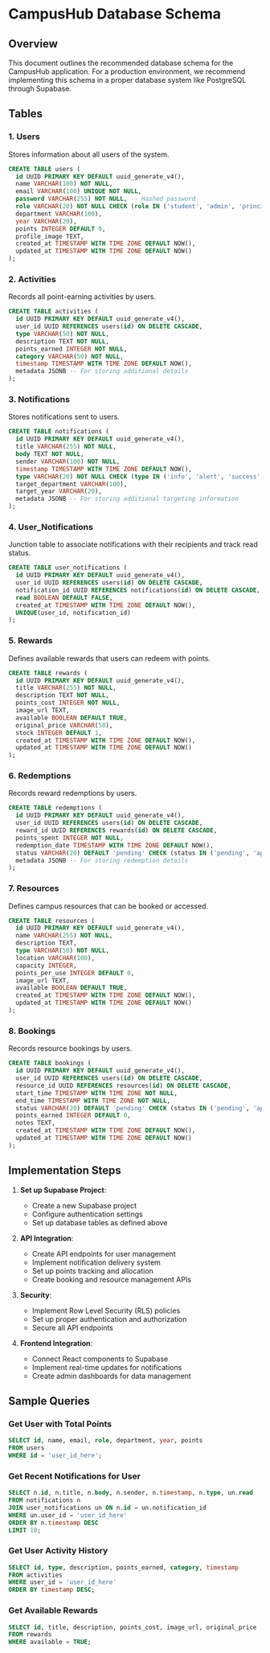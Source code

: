 
# CampusHub Database Schema

## Overview
This document outlines the recommended database schema for the CampusHub application. For a production environment, we recommend implementing this schema in a proper database system like PostgreSQL through Supabase.

## Tables

### 1. Users
Stores information about all users of the system.

```sql
CREATE TABLE users (
  id UUID PRIMARY KEY DEFAULT uuid_generate_v4(),
  name VARCHAR(100) NOT NULL,
  email VARCHAR(100) UNIQUE NOT NULL,
  password VARCHAR(255) NOT NULL, -- Hashed password
  role VARCHAR(20) NOT NULL CHECK (role IN ('student', 'admin', 'principal')),
  department VARCHAR(100),
  year VARCHAR(20),
  points INTEGER DEFAULT 0,
  profile_image TEXT,
  created_at TIMESTAMP WITH TIME ZONE DEFAULT NOW(),
  updated_at TIMESTAMP WITH TIME ZONE DEFAULT NOW()
);
```

### 2. Activities
Records all point-earning activities by users.

```sql
CREATE TABLE activities (
  id UUID PRIMARY KEY DEFAULT uuid_generate_v4(),
  user_id UUID REFERENCES users(id) ON DELETE CASCADE,
  type VARCHAR(50) NOT NULL,
  description TEXT NOT NULL,
  points_earned INTEGER NOT NULL,
  category VARCHAR(50) NOT NULL,
  timestamp TIMESTAMP WITH TIME ZONE DEFAULT NOW(),
  metadata JSONB -- For storing additional details
);
```

### 3. Notifications
Stores notifications sent to users.

```sql
CREATE TABLE notifications (
  id UUID PRIMARY KEY DEFAULT uuid_generate_v4(),
  title VARCHAR(255) NOT NULL,
  body TEXT NOT NULL,
  sender VARCHAR(100) NOT NULL,
  timestamp TIMESTAMP WITH TIME ZONE DEFAULT NOW(),
  type VARCHAR(20) NOT NULL CHECK (type IN ('info', 'alert', 'success', 'message')),
  target_department VARCHAR(100),
  target_year VARCHAR(20),
  metadata JSONB -- For storing additional targeting information
);
```

### 4. User_Notifications
Junction table to associate notifications with their recipients and track read status.

```sql
CREATE TABLE user_notifications (
  id UUID PRIMARY KEY DEFAULT uuid_generate_v4(),
  user_id UUID REFERENCES users(id) ON DELETE CASCADE,
  notification_id UUID REFERENCES notifications(id) ON DELETE CASCADE,
  read BOOLEAN DEFAULT FALSE,
  created_at TIMESTAMP WITH TIME ZONE DEFAULT NOW(),
  UNIQUE(user_id, notification_id)
);
```

### 5. Rewards
Defines available rewards that users can redeem with points.

```sql
CREATE TABLE rewards (
  id UUID PRIMARY KEY DEFAULT uuid_generate_v4(),
  title VARCHAR(255) NOT NULL,
  description TEXT NOT NULL,
  points_cost INTEGER NOT NULL,
  image_url TEXT,
  available BOOLEAN DEFAULT TRUE,
  original_price VARCHAR(50),
  stock INTEGER DEFAULT 1,
  created_at TIMESTAMP WITH TIME ZONE DEFAULT NOW(),
  updated_at TIMESTAMP WITH TIME ZONE DEFAULT NOW()
);
```

### 6. Redemptions
Records reward redemptions by users.

```sql
CREATE TABLE redemptions (
  id UUID PRIMARY KEY DEFAULT uuid_generate_v4(),
  user_id UUID REFERENCES users(id) ON DELETE CASCADE,
  reward_id UUID REFERENCES rewards(id) ON DELETE CASCADE,
  points_spent INTEGER NOT NULL,
  redemption_date TIMESTAMP WITH TIME ZONE DEFAULT NOW(),
  status VARCHAR(20) DEFAULT 'pending' CHECK (status IN ('pending', 'approved', 'rejected', 'delivered')),
  metadata JSONB -- For storing redemption details
);
```

### 7. Resources
Defines campus resources that can be booked or accessed.

```sql
CREATE TABLE resources (
  id UUID PRIMARY KEY DEFAULT uuid_generate_v4(),
  name VARCHAR(255) NOT NULL,
  description TEXT,
  type VARCHAR(50) NOT NULL,
  location VARCHAR(100),
  capacity INTEGER,
  points_per_use INTEGER DEFAULT 0,
  image_url TEXT,
  available BOOLEAN DEFAULT TRUE,
  created_at TIMESTAMP WITH TIME ZONE DEFAULT NOW(),
  updated_at TIMESTAMP WITH TIME ZONE DEFAULT NOW()
);
```

### 8. Bookings
Records resource bookings by users.

```sql
CREATE TABLE bookings (
  id UUID PRIMARY KEY DEFAULT uuid_generate_v4(),
  user_id UUID REFERENCES users(id) ON DELETE CASCADE,
  resource_id UUID REFERENCES resources(id) ON DELETE CASCADE,
  start_time TIMESTAMP WITH TIME ZONE NOT NULL,
  end_time TIMESTAMP WITH TIME ZONE NOT NULL,
  status VARCHAR(20) DEFAULT 'pending' CHECK (status IN ('pending', 'approved', 'rejected', 'completed', 'cancelled')),
  points_earned INTEGER DEFAULT 0,
  notes TEXT,
  created_at TIMESTAMP WITH TIME ZONE DEFAULT NOW(),
  updated_at TIMESTAMP WITH TIME ZONE DEFAULT NOW()
);
```

## Implementation Steps

1. **Set up Supabase Project**:
   - Create a new Supabase project
   - Configure authentication settings
   - Set up database tables as defined above

2. **API Integration**:
   - Create API endpoints for user management
   - Implement notification delivery system
   - Set up points tracking and allocation
   - Create booking and resource management APIs

3. **Security**:
   - Implement Row Level Security (RLS) policies
   - Set up proper authentication and authorization
   - Secure all API endpoints

4. **Frontend Integration**:
   - Connect React components to Supabase
   - Implement real-time updates for notifications
   - Create admin dashboards for data management

## Sample Queries

### Get User with Total Points
```sql
SELECT id, name, email, role, department, year, points
FROM users
WHERE id = 'user_id_here';
```

### Get Recent Notifications for User
```sql
SELECT n.id, n.title, n.body, n.sender, n.timestamp, n.type, un.read
FROM notifications n
JOIN user_notifications un ON n.id = un.notification_id
WHERE un.user_id = 'user_id_here'
ORDER BY n.timestamp DESC
LIMIT 10;
```

### Get User Activity History
```sql
SELECT id, type, description, points_earned, category, timestamp
FROM activities
WHERE user_id = 'user_id_here'
ORDER BY timestamp DESC;
```

### Get Available Rewards
```sql
SELECT id, title, description, points_cost, image_url, original_price
FROM rewards
WHERE available = TRUE;
```
